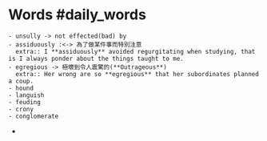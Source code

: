 # Words #daily_words
	- unsully -> not effected(bad) by
	- assiduously :<-> 為了做某件事而特別注意
	  extra:: I **assiduously** avoided regurgitating when studying, that is I always ponder about the things taught to me.
	- egregious -> 極壞到令人震驚的(**Outrageous**)
	  extra:: Her wrong are so **egregious** that her subordinates planned a coup.
	- hound
	- languish
	- feuding
	- crony
	- conglomerate
-